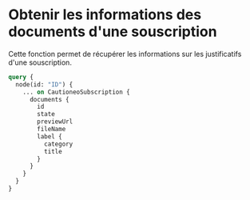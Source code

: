 # Obtenir les informations des documents d'une souscription

Cette fonction permet de récupérer les informations sur les justificatifs d'une souscription.

```graphql
query {
  node(id: "ID") {
    ... on CautioneoSubscription {
      documents {
        id
        state
        previewUrl
        fileName
        label {
          category
          title
        }
      }
    }
  }
}
```
